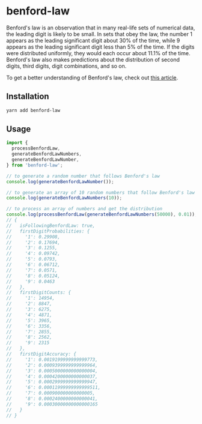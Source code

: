 # benford-law

Benford's law is an observation that in many real-life sets of numerical data, the leading digit is likely to be small. In sets that obey the law, the number 1 appears as the leading significant digit about 30% of the time, while 9 appears as the leading significant digit less than 5% of the time. If the digits were distributed uniformly, they would each occur about 11.1% of the time. Benford's law also makes predictions about the distribution of second digits, third digits, digit combinations, and so on.

To get a better understanding of Benford's law, check out [this article](https://en.wikipedia.org/wiki/Benford%27s_law).

## Installation

```bash
yarn add benford-law
```

## Usage

```ts
import {
  processBenfordLaw,
  generateBenfordLawNumbers,
  generateBenfordLawNumber,
} from 'benford-law';

// to generate a random number that follows Benford's law
console.log(generateBenfordLawNumber());

// to generate an array of 10 random numbers that follow Benford's law
console.log(generateBenfordLawNumbers(10));

// to process an array of numbers and get the distribution
console.log(processBenfordLaw(generateBenfordLawNumbers(50000), 0.01));
// {
//   isFollowingBenfordLaw: true,
//   firstDigitProbabilities: {
//     '1': 0.29908,
//     '2': 0.17694,
//     '3': 0.1255,
//     '4': 0.09742,
//     '5': 0.0793,
//     '6': 0.06712,
//     '7': 0.0571,
//     '8': 0.05124,
//     '9': 0.0463
//   },
//   firstDigitCounts: {
//     '1': 14954,
//     '2': 8847,
//     '3': 6275,
//     '4': 4871,
//     '5': 3965,
//     '6': 3356,
//     '7': 2855,
//     '8': 2562,
//     '9': 2315
//   },
//   firstDigitAccuracy: {
//     '1': 0.0019199999999999773,
//     '2': 0.0009399999999999964,
//     '3': 0.0005000000000000004,
//     '4': 0.0004200000000000037,
//     '5': 0.0002999999999999947,
//     '6': 0.00011999999999999511,
//     '7': 0.000900000000000005,
//     '8': 0.0002400000000000041,
//     '9': 0.00030000000000000165
//   }
// }
```
